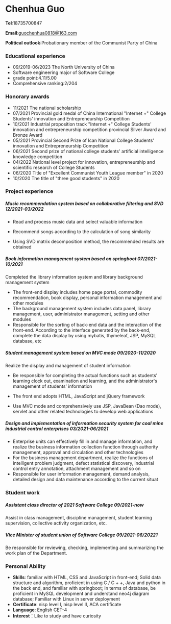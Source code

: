 # Chenhua Guo

**Tel**:18735700847

**Email**:guochenhua0818@163.com

**Political outlook**:Probationary member of the Communist Party of China

### Educational experience

- 09/2019-06/2023 The North  University of China 
- Software engineering major of Software College
- grade point:4.11/5.00
- Comprehensive ranking:2/204

### Honorary awards

- 11/2021 The national scholarship
- 07/2021 Provincial gold medal of China International "Internet +" College Students' innovation and Entrepreneurship Competition
- 10/2021 Industrial proposition track "Internet +" College Students' innovation and entrepreneurship competition provincial Silver Award and Bronze Award
- 05/2021 Provincial Second Prize of Ican National College Students' innovation and Entrepreneurship Competition
- 06/2021 Second prize of national college students' artificial intelligence knowledge competition
- 04/2022 National level project for innovation, entrepreneurship and scientific research of College Students
- 06/2020 Title of "Excellent Communist Youth League member" in 2020
- 10/2020 The title of "three good students" in 2020

### Project experience

##### Music recommendation system based on collaborative filtering and SVD   12/2021-03/2022 

- Read and process music data and select valuable information

- Recommend songs according to the calculation of song similarity
- Using SVD matrix decomposition method, the recommended results are obtained

##### Book information management system based on springboot   07/2021-10/2021

Completed the library information system and library background management system

- The front-end display includes home page portal, commodity recommendation, book display, personal information management and other modules
- The background management system includes data panel, library management, user, administrator management, setting and other modules
- Responsible for the sorting of back-end data and the interaction of the front-end. According to the interface generated by the back-end, complete the data display by using mybatis, thymeleaf, JSP, MySQL database, etc

##### Student management system based on MVC mode   09/2020-11/2020 

Realize the display and management of student information

- Be responsible for completing the actual functions such as students' learning clock out, examination and learning, and the administrator's management of students' information

- The front end adopts HTML, JavaScript and jQuery framework

- Use MVC mode and comprehensively use JSP, JavaBean (Dao mode), servlet and other related technologies to develop web applications

##### Design and implementation of information security system for coal mine industrial control enterprises   03/2021-06/2021

- Enterprise units can effectively fill in and manage information, and realize the business information collection function through authority management, approval and circulation and other technologies
- For the business management department, realize the functions of intelligent problem judgment, defect statistical discovery, industrial control entry annotation, attachment management and so on
- Responsible for user information management, demand analysis, detailed design and data maintenance according to the current situat

### Student work

##### Assistant class director of 2021 Software College    09/2021-now

Assist in class management, discipline management, student learning supervision, collective activity organization, etc.

##### Vice Minister of student union of Software College   09/2021-06/20221

Be responsible for reviewing, checking, implementing and summarizing the work plan of the Department.

### Personal Ability

- **Skills**: familiar with HTML, CSS and JavaScript in front-end; Solid data structure and algorithm, proficient in using C / C + +, Java and python in the back end, and familiar with springboot; In terms of database, be proficient in MySQL development and understand neo4j diagram database; Familiar with Linux in server deployment
- **Certificate**: nisp level I, nisp level II, ACA certificate
- **Language**: English CET-4
- **Interest**：Like to study and have curiosity

